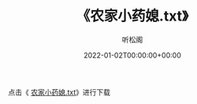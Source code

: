 ﻿---
title:  《农家小药媳.txt》
date:   2022-01-02T00:00:00+00:00
author: 听松阁
layout: post
permalink: /农家小药媳/
categories: 小说
tags: [小说]
---

点击《 [农家小药媳.txt](http://img.660000.xyz/bookstukust/book/bntxt/10/农家小药媳.txt)》进行下载